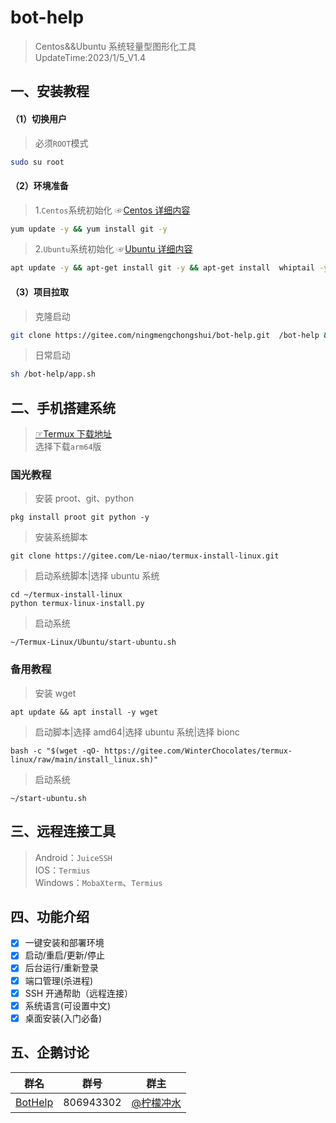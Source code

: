 # bot-help

> Centos&&Ubuntu 系统轻量型图形化工具  
> UpdateTime:2023/1/5_V1.4

## 一、安装教程

#### （1）切换用户

> 必须`ROOT`模式

```sh
sudo su root
```

#### （2）环境准备

> 1.`Centos`系统初始化 ☞[Centos 详细内容](https://gitee.com/ningmengchongshui/bot-help/blob/main/centos/README.md)

```sh
yum update -y && yum install git -y
```

> 2.`Ubuntu`系统初始化 ☞[Ubuntu 详细内容](https://gitee.com/ningmengchongshui/bot-help/blob/main/ubuntu/README.md)

```sh
apt update -y && apt-get install git -y && apt-get install  whiptail -y
```

#### （3）项目拉取

> 克隆启动

```sh
git clone https://gitee.com/ningmengchongshui/bot-help.git  /bot-help && chmod +x /bot-help/*/*.sh && sh /bot-help/app.sh
```

> 日常启动

```sh
sh /bot-help/app.sh
```

## 二、手机搭建系统

> [☞Termux 下载地址](https://github.com/termux/termux-app/releases)  
> 选择下载`arm64`版

### 国光教程

> 安装 proot、git、python

```shell
pkg install proot git python -y
```

> 安装系统脚本

```shell
git clone https://gitee.com/Le-niao/termux-install-linux.git
```

> 启动系统脚本|选择 ubuntu 系统

```shell
cd ~/termux-install-linux
python termux-linux-install.py
```

> 启动系统

```shell
~/Termux-Linux/Ubuntu/start-ubuntu.sh
```

### 备用教程

> 安装 wget

```shell
apt update && apt install -y wget
```

> 启动脚本|选择 amd64|选择 ubuntu 系统|选择 bionc

```
bash -c "$(wget -qO- https://gitee.com/WinterChocolates/termux-linux/raw/main/install_linux.sh)"
```

> 启动系统

```shell
~/start-ubuntu.sh
```

## 三、远程连接工具

> Android：`JuiceSSH`  
> IOS：`Termius`  
> Windows：`MobaXterm`、`Termius`

## 四、功能介绍

- [x] 一键安装和部署环境
- [x] 启动/重启/更新/停止
- [x] 后台运行/重新登录
- [x] 端口管理(杀进程)
- [x] SSH 开通帮助（远程连接）
- [x] 系统语言(可设置中文)
- [x] 桌面安装(入门必备)

## 五、企鹅讨论

| 群名                                             | 群号      | 群主                                              |
| ------------------------------------------------ | --------- | ------------------------------------------------- |
| [BotHelp](https://afdian.net/a/WinterChocolates) | 806943302 | [ @柠檬冲水](https://gitee.com/ningmengchongshui) |
